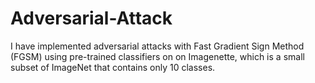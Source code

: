 # Adversarial-Attack

I have implemented adversarial attacks with Fast Gradient Sign Method (FGSM) using pre-trained classifiers on on Imagenette, 
which is a small subset of ImageNet that contains only 10 classes.
